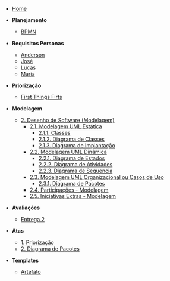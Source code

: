 <!-- docs/_sidebar.md -->



- [Home](/)

- **Planejamento**
  - [BPMN](/Planejamento/BPMN.md)

- **Requisitos Personas**
  - [Anderson](/Personas/requisitos_anderson.md)
  - [José](/Personas/requisitos_jose.md)
  - [Lucas](/Personas/requisitos_lucas.md)
  - [Maria](/Personas/requisitos_maria.md)

- **Priorização**
  - [First Things Firts](/Requisitos/Escopo.md)

- **Modelagem**
  - [2. Desenho de Software (Modelagem)](/Modelagem/2.Modelagem.md)
    - [2.1. Modelagem UML Estática](/Modelagem/2.1.ModelagemEstatica.md)
        - [2.1.1. Classes](/Modelagem/2.1.1.Classes.md)
        - [2.1.2. Diagrama de Classes](/Modelagem/2.1.2.DiagramaClasses.md)
        - [2.1.3. Diagrama de Implantação](/Modelagem/2.1.3.DiagramaImplantacao.md)
    - [2.2. Modelagem UML Dinâmica](/Modelagem/2.2.ModelagemDinamica.md)
        - [2.2.1. Diagrama de Estados](/Modelagem/2.2.1.DiagramaEstados.md)
        - [2.2.2. Diagrama de Atividades](/Modelagem/2.2.2.DiagramaAtividades.md)
        - [2.2.3. Diagrama de Sequencia](/Modelagem/2.2.3.DiagramaSequencia.md)
    - [2.3. Modelagem UML Organizacional ou Casos de Uso](/Modelagem/2.3.ModelagemOrganizacionalCasosDeUso.md)
        - [2.3.1. Diagrama de Pacotes](/Modelagem/2.3.1.DiagramaPacotes)
    - [2.4. Participações - Modelagem](/Modelagem/2.6.ParticipacoesModelagem.md)
    - [2.5. Iniciativas Extras - Modelagem](/Modelagem/2.5.IniciativasExtras.md)

- **Avaliações**
  - [Entrega 2](/Avaliacoes/entrega_2.md)

- **Atas**
  - [1. Priorização](/Atas/1.Priorizacao.md)
  - [2. Diagrama de Pacotes](/Atas/2.Diagrama-de-Pacotes.md)

- **Templates**
  - [Artefato](/Templates/template_artefato.md)